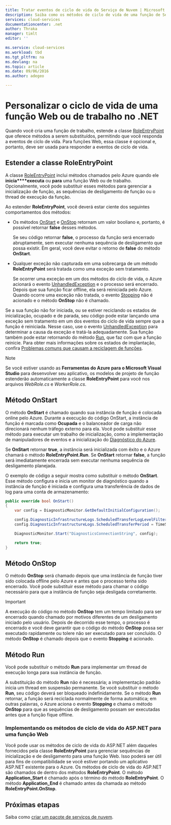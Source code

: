 ```yaml
---
title: Tratar eventos de ciclo de vida do Serviço de Nuvem | Microsoft Docs
description: Saiba como os métodos de ciclo de vida de uma função de Serviço de Nuvem podem ser usados no .NET
services: cloud-services
documentationcenter: .net
author: Thraka
manager: timlt
editor: ''

ms.service: cloud-services
ms.workload: tbd
ms.tgt_pltfrm: na
ms.devlang: na
ms.topic: article
ms.date: 09/06/2016
ms.author: adegeo

---
```

# Personalizar o ciclo de vida de uma função Web ou de trabalho no .NET
Quando você cria uma função de trabalho, estende a classe [RoleEntryPoint](https://msdn.microsoft.com/library/azure/microsoft.windowsazure.serviceruntime.roleentrypoint.aspx) que oferece métodos a serem substituídos, permitindo que você responda a eventos de ciclo de vida. Para funções Web, essa classe é opcional e, portanto, deve ser usada para responder a eventos de ciclo de vida.

## Estender a classe RoleEntryPoint
A classe [RoleEntryPoint](https://msdn.microsoft.com/library/azure/microsoft.windowsazure.serviceruntime.roleentrypoint.aspx) inclui métodos chamados pelo Azure quando ele **inicia****executa** ou **para** uma função Web ou de trabalho. Opcionalmente, você pode substituir esses métodos para gerenciar a inicialização de função, as sequências de desligamento de função ou o thread de execução da função.

Ao estender **RoleEntryPoint**, você deverá estar ciente dos seguintes comportamentos dos métodos:

* Os métodos [OnStart](https://msdn.microsoft.com/library/azure/microsoft.windowsazure.serviceruntime.roleentrypoint.onstart.aspx) e [OnStop](https://msdn.microsoft.com/library/azure/microsoft.windowsazure.serviceruntime.roleentrypoint.onstop.aspx) retornam um valor booliano e, portanto, é possível retornar **false** desses métodos.
  
   Se seu código retornar **false**, o processo da função será encerrado abruptamente, sem executar nenhuma sequência de desligamento que possa existir. Em geral, você deve evitar o retorno de **false** do método **OnStart**.
* Qualquer exceção não capturada em uma sobrecarga de um método **RoleEntryPoint** será tratada como uma exceção sem tratamento.
  
   Se ocorrer uma exceção em um dos métodos do ciclo de vida, o Azure acionará o evento [UnhandledException](https://msdn.microsoft.com/library/system.appdomain.unhandledexception.aspx) e o processo será encerrado. Depois que sua função ficar offline, ela será reiniciada pelo Azure. Quando ocorre uma exceção não tratada, o evento [Stopping](https://msdn.microsoft.com/library/azure/microsoft.windowsazure.serviceruntime.roleenvironment.stopping.aspx) não é acionado e o método **OnStop** não é chamado.

Se a sua função não for iniciada, ou se estiver reciclando os estados de inicialização, ocupado e de parada, seu código pode estar lançando uma exceção sem tratamento em um dos eventos do ciclo de vida sempre que a função é reiniciada. Nesse caso, use o evento [UnhandledException](https://msdn.microsoft.com/library/system.appdomain.unhandledexception.aspx) para determinar a causa da exceção e tratá-la adequadamente. Sua função também pode estar retornando do método [Run](https://msdn.microsoft.com/library/azure/microsoft.windowsazure.serviceruntime.roleentrypoint.run.aspx), que faz com que a função reinicie. Para obter mais informações sobre os estados de implantação, confira [Problemas comuns que causam a reciclagem de funções](cloud-services-troubleshoot-common-issues-which-cause-roles-recycle.md).

> [!NOTE]
> Se você estiver usando as **Ferramentas do Azure para o Microsoft Visual Studio** para desenvolver seu aplicativo, os modelos de projeto de função estenderão automaticamente a classe **RoleEntryPoint** para você nos arquivos *WebRole.cs* e *WorkerRole.cs*.
> 
> 

## Método OnStart
O método **OnStart** é chamado quando sua instância de função é colocada online pelo Azure. Durante a execução do código OnStart, a instância de função é marcada como **Ocupada** e o balanceador de carga não direcionará nenhum tráfego externo para ela. Você pode substituir esse método para executar um trabalho de inicialização, como a implementação de manipuladores de eventos e a inicialização do [Diagnóstico do Azure](cloud-services-how-to-monitor.md).

Se **OnStart** retornar **true**, a instância será inicializada com êxito e o Azure chamará o método **RoleEntryPoint.Run**. Se **OnStart** retornar **false**, a função será imediatamente encerrada sem executar nenhuma sequência de desligamento planejada.

O exemplo de código a seguir mostra como substituir o método **OnStart**. Esse método configura e inicia um monitor de diagnóstico quando a instância de função é iniciada e configura uma transferência de dados de log para uma conta de armazenamento:

```csharp
public override bool OnStart()
{
    var config = DiagnosticMonitor.GetDefaultInitialConfiguration();

    config.DiagnosticInfrastructureLogs.ScheduledTransferLogLevelFilter = LogLevel.Error;
    config.DiagnosticInfrastructureLogs.ScheduledTransferPeriod = TimeSpan.FromMinutes(5);

    DiagnosticMonitor.Start("DiagnosticsConnectionString", config);

    return true;
}
```

## Método OnStop
O método **OnStop** será chamado depois que uma instância de função tiver sido colocada offline pelo Azure e antes que o processo tenha sido encerrado. Você pode substituir esse método para chamar o código necessário para que a instância de função seja desligada corretamente.

> [!IMPORTANT]
> A execução do código no método **OnStop** tem um tempo limitado para ser encerrado quando chamado por motivos diferentes de um desligamento iniciado pelo usuário. Depois de decorrido esse tempo, o processo é encerrado e você deve garantir que o código do método **OnStop** possa ser executado rapidamente ou tolere não ser executado para ser concluído. O método **OnStop** é chamado depois que o evento **Stopping** é acionado.
> 
> 

## Método Run
Você pode substituir o método **Run** para implementar um thread de execução longa para sua instância de função.

A substituição do método **Run** não é necessária; a implementação padrão inicia um thread em suspensão permanente. Se você substituir o método **Run**, seu código deverá ser bloqueado indefinidamente. Se o método **Run** retornar, a função será reciclada normalmente de forma automática; em outras palavras, o Azure aciona o evento **Stopping** e chama o método **OnStop** para que as sequências de desligamento possam ser executadas antes que a função fique offline.

### Implementando os métodos de ciclo de vida do ASP.NET para uma função Web
Você pode usar os métodos de ciclo de vida do ASP.NET além daqueles fornecidos pela classe **RoleEntryPoint** para gerenciar sequências de inicialização e de desligamento para uma função Web. Isso poderá ser útil para fins de compatibilidade se você estiver portando um aplicativo ASP.NET existente para o Azure. Os métodos de ciclo de vida do ASP.NET são chamados de dentro dos métodos **RoleEntryPoint**. O método **Application\_Start** é chamado após o término do método **RoleEntryPoint**. O método **Application\_End** é chamado antes da chamada ao método **RoleEntryPoint.OnStop**.

## Próximas etapas
Saiba como [criar um pacote de serviços de nuvem](cloud-services-model-and-package.md).

<!---HONumber=AcomDC_0914_2016-->